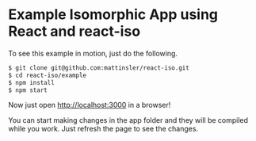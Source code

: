 # Example Isomorphic App using React and react-iso

To see this example in motion, just do the following.

```bash
$ git clone git@github.com:mattinsler/react-iso.git
$ cd react-iso/example
$ npm install
$ npm start
```

Now just open [http://localhost:3000](http://localhost:3000) in a browser!

You can start making changes in the app folder and they will be compiled
while you work. Just refresh the page to see the changes.
